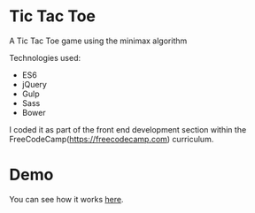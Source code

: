 # Tic Tac Toe

A Tic Tac Toe game using the minimax algorithm

Technologies used:
* ES6
* jQuery
* Gulp
* Sass
* Bower

I coded it as part of the front end development section within the FreeCodeCamp(https://freecodecamp.com) curriculum. 

Demo
====

You can see how it works [here](https://codepen.io/carlpage/pen/GOmEJO).